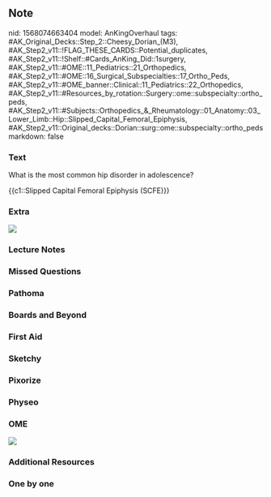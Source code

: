 ## Note
nid: 1568074663404
model: AnKingOverhaul
tags: #AK_Original_Decks::Step_2::Cheesy_Dorian_(M3), #AK_Step2_v11::!FLAG_THESE_CARDS::Potential_duplicates, #AK_Step2_v11::!Shelf::#Cards_AnKing_Did::1surgery, #AK_Step2_v11::#OME::11_Pediatrics::21_Orthopedics, #AK_Step2_v11::#OME::16_Surgical_Subspecialties::17_Ortho_Peds, #AK_Step2_v11::#OME_banner::Clinical::11_Pediatrics::22_Orthopedics, #AK_Step2_v11::#Resources_by_rotation::Surgery::ome::subspecialty::ortho_peds, #AK_Step2_v11::#Subjects::Orthopedics_&_Rheumatology::01_Anatomy::03_Lower_Limb::Hip::Slipped_Capital_Femoral_Epiphysis, #AK_Step2_v11::Original_decks::Dorian::surg::ome::subspecialty::ortho_peds
markdown: false

### Text
What is the most common hip disorder in adolescence?
<div>
  {{c1::Slipped Capital Femoral Epiphysis (SCFE)}}
</div>

### Extra
<div><img src="paste-337653148942337.jpg"></div>

### Lecture Notes


### Missed Questions


### Pathoma


### Boards and Beyond


### First Aid


### Sketchy


### Pixorize


### Physeo


### OME
<div class="ome-widget">
  <a href=
  "https://onlinemeded.org/spa/pediatrics/orthopedics/acquire?ref=anki">
  <img src="_OME_AnkiFlashcards_Lesson_4.png"></a>
</div>

### Additional Resources


### One by one

